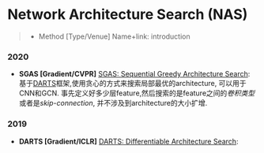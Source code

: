 # Network Architecture Search (NAS)

> - Method [Type/Venue] Name+link: introduction


### 2020
- **SGAS [Gradient/CVPR]** [SGAS: Sequential Greedy Architecture Search](https://www.deepgcns.org/auto/sgas): 基于[DARTS](#DARTS)框架,使用贪心的方式来搜索局部最优的architecture, 可以用于CNN和GCN. 事先定义好多少层feature,然后搜索的是feature之间的*卷积类型*或者是*skip-connection*, 并不涉及到architecture的大小扩增.

### 2019
- <span id="DARTS"> **DARTS [Gradient/ICLR]** [DARTS: Differentiable Architecture Search](https://openreview.net/pdf?id=S1eYHoC5FX):